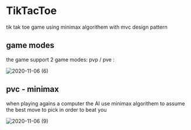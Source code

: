 # TikTacToe
tik tak toe game using minimax algorithem with mvc design pattern

## game modes
the game support 2 game modes: pvp / pve :

![2020-11-06 (6)](https://user-images.githubusercontent.com/51089069/98361997-30dbd180-2035-11eb-8b97-4fc78f5b1ef5.png)







## pvc - minimax
when playing agains a computer the AI use minimax algorithem to assume the best move to pick in order to beat you


![2020-11-06 (9)](https://user-images.githubusercontent.com/51089069/98362791-82d12700-2036-11eb-884b-3a06f58c7045.png)
